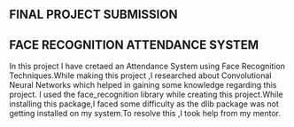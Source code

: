 ## FINAL PROJECT SUBMISSION ##
## FACE RECOGNITION ATTENDANCE SYSTEM ##
In this project I have cretaed an Attendance System using Face Recognition Techniques.While making this project ,I researched about Convolutional Neural Networks which helped in gaining some knowledge regarding this project.
I used the face_recognition library while creating this project.While installing this package,I faced some difficulty as the dlib package was not getting installed on my system.To resolve this ,I took help from my mentor.

